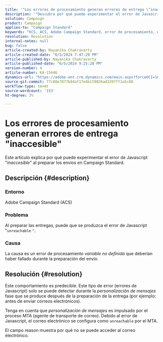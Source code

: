 ```yaml
---
title: '"Los errores de procesamiento generan errores de entrega \"inaccesible\"'
description: '"Descubra por qué puede experimentar el error de Javascript inaccesible al preparar envíos en Campaign Standard".'
solution: Campaign
product: Campaign
applies-to: "Campaign Standard"
keywords: "KCS, ACS, Adobe Campaign Standard, error de procesamiento, error de envío inaccesible"
resolution: Resolution
internal-notes: null
bug: false
article-created-by: Nayanika Chakravarty
article-created-date: "6/5/2024 7:47:29 PM"
article-published-by: Nayanika Chakravarty
article-published-date: "6/5/2024 9:25:28 PM"
version-number: 4
article-number: KA-15446
dynamics-url: "https://adobe-ent.crm.dynamics.com/main.aspx?forceUCI=1&pagetype=entityrecord&etn=knowledgearticle&id=819a1f6d-7423-ef11-840b-6045bd006b25"
source-git-commit: 77c88e7877b94af17e4b1f8026ad3297ff1a5c80
workflow-type: tm+mt
source-wordcount: '153'
ht-degree: 3%

---
```


# Los errores de procesamiento generan errores de entrega &quot;inaccesible&quot;


Este artículo explica por qué puede experimentar el error de Javascript &quot;*inaccesible*&quot; al preparar los envíos en Campaign Standard.

## Descripción {#description}


### Entorno

Adobe Campaign Standard (ACS)

### Problema

Al preparar las entregas, puede que se produzca el error de Javascript &quot;`unreachable` `"`.

### Causa

La causa es un error de procesamiento *variable no definida* que deberían haber fallado durante la preparación del envío.


## Resolución {#resolution}


Este comportamiento es predecible. Este tipo de error (errores de Javascript) solo se puede detectar durante la *personalización de mensajes* fase que se produce después de la preparación de la entrega (por ejemplo: antes de enviar correos electrónicos).

Tenga en cuenta que *personalización de mensajes* es impulsado por el proceso MTA (agente de transporte de correo). Debido al error de Javascript, el correo electrónico se configura como `unreachable` por el MTA.

El campo reason muestra por qué no se puede acceder al correo electrónico.
